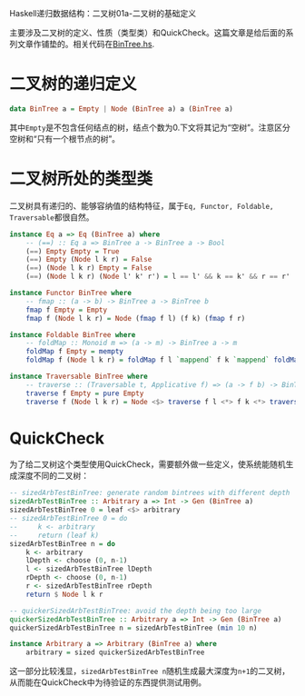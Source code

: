 Haskell递归数据结构：二叉树01a-二叉树的基础定义

主要涉及二叉树的定义、性质（类型类）和QuickCheck。这篇文章是给后面的系列文章作铺垫的。相关代码在[BinTree.hs](https://github.com/WinterShiver/Recursive-Data-Structures/blob/master/BinTree.hs).

# 二叉树的递归定义

```haskell
data BinTree a = Empty | Node (BinTree a) a (BinTree a)
```
其中`Empty`是不包含任何结点的树，结点个数为0.下文将其记为“空树”。注意区分空树和“只有一个根节点的树”。

# 二叉树所处的类型类

二叉树具有递归的、能够容纳值的结构特征，属于`Eq, Functor, Foldable, Traversable`都很自然。

```haskell
instance Eq a => Eq (BinTree a) where
    -- (==) :: Eq a => BinTree a -> BinTree a -> Bool
    (==) Empty Empty = True
    (==) Empty (Node l k r) = False
    (==) (Node l k r) Empty = False
    (==) (Node l k r) (Node l' k' r') = l == l' && k == k' && r == r'

instance Functor BinTree where
    -- fmap :: (a -> b) -> BinTree a -> BinTree b
    fmap f Empty = Empty
    fmap f (Node l k r) = Node (fmap f l) (f k) (fmap f r)

instance Foldable BinTree where
    -- foldMap :: Monoid m => (a -> m) -> BinTree a -> m
    foldMap f Empty = mempty
    foldMap f (Node l k r) = foldMap f l `mappend` f k `mappend` foldMap f r

instance Traversable BinTree where
    -- traverse :: (Traversable t, Applicative f) => (a -> f b) -> BinTree a -> f (BinTree b)
    traverse f Empty = pure Empty
    traverse f (Node l k r) = Node <$> traverse f l <*> f k <*> traverse f r
```

# QuickCheck

为了给二叉树这个类型使用QuickCheck，需要额外做一些定义，使系统能随机生成深度不同的二叉树：

```haskell
-- sizedArbTestBinTree: generate random bintrees with different depth
sizedArbTestBinTree :: Arbitrary a => Int -> Gen (BinTree a)
sizedArbTestBinTree 0 = leaf <$> arbitrary
-- sizedArbTestBinTree 0 = do
--     k <- arbitrary
--     return (leaf k)
sizedArbTestBinTree n = do
    k <- arbitrary
    lDepth <- choose (0, n-1)
    l <- sizedArbTestBinTree lDepth
    rDepth <- choose (0, n-1)
    r <- sizedArbTestBinTree rDepth
    return $ Node l k r

-- quickerSizedArbTestBinTree: avoid the depth being too large
quickerSizedArbTestBinTree :: Arbitrary a => Int -> Gen (BinTree a)
quickerSizedArbTestBinTree n = sizedArbTestBinTree (min 10 n)

instance Arbitrary a => Arbitrary (BinTree a) where
    arbitrary = sized quickerSizedArbTestBinTree
```

这一部分比较浅显，`sizedArbTestBinTree n`随机生成最大深度为`n+1`的二叉树，从而能在QuickCheck中为待验证的东西提供测试用例。
